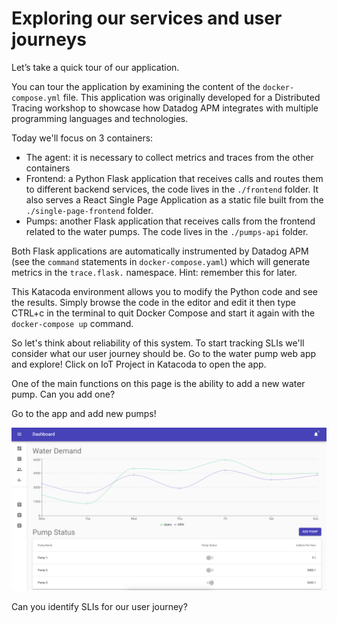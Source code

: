 # Exploring our services and user journeys 

Let’s take a quick tour of our application. 

You can tour the application by examining the content of the `docker-compose.yml` file. This application was originally developed for a Distributed Tracing workshop to showcase how Datadog APM integrates with multiple programming languages and technologies. 

Today we'll focus on 3 containers:
 
* The agent: it is necessary to collect metrics and traces from the other containers
* Frontend: a Python Flask application that receives calls and routes them to different backend services, the code lives in the `./frontend` folder. It also serves a React Single Page Application as a static file built from the `./single-page-frontend` folder.
* Pumps: another Flask application that receives calls from the frontend related to the water pumps. The code lives in the `./pumps-api` folder.

Both Flask applications are automatically instrumented by Datadog APM (see the `command` statements in `docker-compose.yaml`) which will generate metrics in the `trace.flask.` namespace. Hint: remember this for later.

This Katacoda environment allows you to modify the Python code and see the results. Simply browse the code in the editor and edit it then type CTRL+c in the terminal to quit Docker Compose and start it again with the `docker-compose up` command.


So let's think about reliability of this system. To start tracking SLIs we'll consider what our user journey should be. Go to the water pump web app and explore! Click on IoT Project in Katacoda to open the app.

One of the main functions on this page is the ability to add a new water pump. Can you add one? 

Go to the app and add new pumps! 

![Water Pump](../assets/water-pump-app.png)

Can you identify SLIs for our user journey? 

